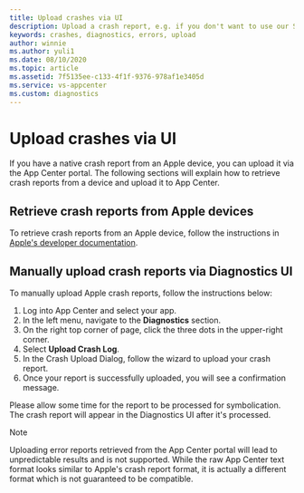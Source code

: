 ```yaml
---
title: Upload crashes via UI
description: Upload a crash report, e.g. if you don't want to use our SDK or develop for a custom platform.
keywords: crashes, diagnostics, errors, upload
author: winnie
ms.author: yuli1
ms.date: 08/10/2020
ms.topic: article
ms.assetid: 7f5135ee-c133-4f1f-9376-978af1e3405d
ms.service: vs-appcenter
ms.custom: diagnostics
---
```


# Upload crashes via UI

If you have a native crash report from an Apple device, you can upload it via the App Center portal. The following sections will explain how to retrieve crash reports from a device and upload it to App Center.


## Retrieve crash reports from Apple devices
To retrieve crash reports from an Apple device, follow the instructions in [Apple's developer documentation](https://developer.apple.com/documentation/xcode/diagnosing_issues_using_crash_reports_and_device_logs/acquiring_crash_reports_and_diagnostic_logs).

## Manually upload crash reports via Diagnostics UI
To manually upload Apple crash reports, follow the instructions below:

1. Log into App Center and select your app.
2. In the left menu, navigate to the **Diagnostics** section.
3. On the right top corner of page, click the three dots in the upper-right corner.
4. Select **Upload Crash Log**.
5. In the Crash Upload Dialog, follow the wizard to upload your crash report.
6. Once your report is successfully uploaded, you will see a confirmation message.

Please allow some time for the report to be processed for symbolication. The crash report will appear in the Diagnostics UI after it's processed.

> [!NOTE]
> Uploading error reports retrieved from the App Center portal will lead to unpredictable results and is not supported.
> While the raw App Center text format looks similar to Apple's crash report format, it is actually a different format which is not guaranteed to be compatible.
